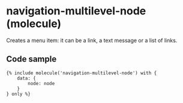 # navigation-multilevel-node (molecule)

Creates a menu item: it can be a link, a text message or a list of links.

## Code sample

```
{% include molecule('navigation-multilevel-node') with {
    data: {
        node: node
    }
} only %}
```
